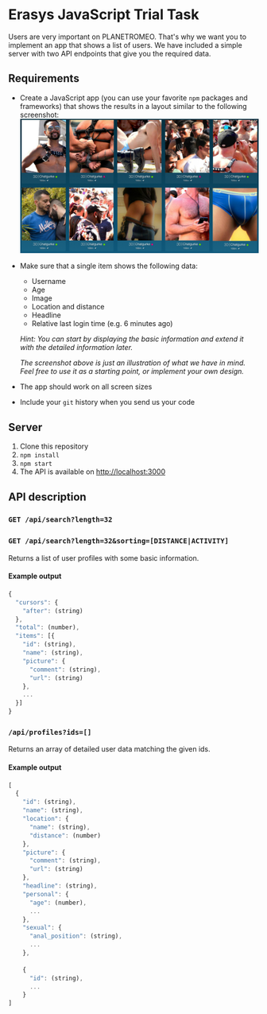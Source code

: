 # Erasys JavaScript Trial Task
Users are very important on PLANETROMEO. That's why we want you to implement an app that shows a list of users. We have included a simple server with two API endpoints that give you the required data.

## Requirements
- Create a JavaScript app (you can use your favorite `npm` packages and frameworks) that shows the results in a layout similar to the following screenshot:
![](./data/mockup.jpg)

- Make sure that a single item shows the following data:
  - Username
  - Age
  - Image
  - Location and distance
  - Headline
  - Relative last login time (e.g. 6 minutes ago)

  *Hint: You can start by displaying the basic information and extend  it with the detailed information later.*

  *The screenshot above is just an illustration of what we have in mind. Feel free to use it as a starting point, or implement your own design.*

- The app should work on all screen sizes
- Include your `git` history when you send us your code

## Server
1. Clone this repository
2. `npm install`
3. `npm start`
4. The API is available on [http://localhost:3000](http://localhost:3000)

## API description
### `GET /api/search?length=32`
### `GET /api/search?length=32&sorting=[DISTANCE|ACTIVITY]`
Returns a list of user profiles with some basic information.

#### Example output
```javascript
{
  "cursors": {
    "after": (string)
  },
  "total": (number),
  "items": [{
    "id": (string),
    "name": (string),
    "picture": {
      "comment": (string),
      "url": (string)
    },
    ...
  }]
}
```

### `/api/profiles?ids=[]`
Returns an array of detailed user data matching the given ids.

#### Example output
```javascript
[
  {
    "id": (string),
    "name": (string),
    "location": {
      "name": (string),
      "distance": (number)
    },
    "picture": {
      "comment": (string),
      "url": (string)
    },
    "headline": (string),
    "personal": {
      "age": (number),
      ...
    },
    "sexual": {
      "anal_position": (string),
      ...
    },
    
    {
      "id": (string),
      ...
    }
]
```
